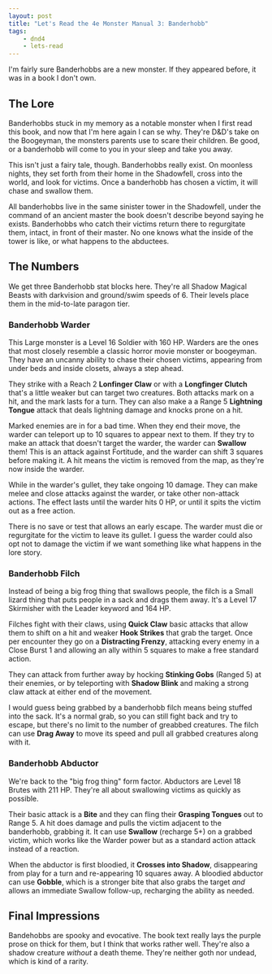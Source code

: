 ```yaml
---
layout: post
title: "Let's Read the 4e Monster Manual 3: Banderhobb"
tags:
    - dnd4
    - lets-read
---
```


I'm fairly sure Banderhobbs are a new monster. If they appeared before, it was
in a book I don't own.

## The Lore

Banderhobbs stuck in my memory as a notable monster when I first read this book,
and now that I'm here again I can se why. They're D&D's take on the Boogeyman,
the monsters parents use to scare their children. Be good, or a banderhobb will
come to you in your sleep and take you away.

This isn't just a fairy tale, though. Banderhobbs really exist. On moonless
nights, they set forth from their home in the Shadowfell, cross into the world,
and look for victims. Once a banderhobb has chosen a victim, it will chase and
swallow them.

All banderhobbs live in the same sinister tower in the Shadowfell, under the
command of an ancient master the book doesn't describe beyond saying he
exists. Banderhobbs who catch their victims return there to regurgitate them,
intact, in front of their master. No one knows what the inside of the tower is
like, or what happens to the abductees.

## The Numbers

We get three Banderhobb stat blocks here. They're all Shadow Magical Beasts with
darkvision and ground/swim speeds of 6. Their levels place them in the
mid-to-late paragon tier.

### Banderhobb Warder

This Large monster is a Level 16 Soldier with 160 HP. Warders are the ones that
most closely resemble a classic horror movie monster or boogeyman. They have an
uncanny ability to chase their chosen victims, appearing from under beds and
inside closets, always a step ahead.

They strike with a Reach 2 **Lonfinger Claw** or with a **Longfinger Clutch**
that's a little weaker but can target two creatures. Both attacks mark on a hit,
and the mark lasts for a turn. They can also make a a Range 5 **Lightning
Tongue** attack that deals lightning damage and knocks prone on a hit.

Marked enemies are in for a bad time. When they end their move, the warder can
teleport up to 10 squares to appear next to them. If they try to make an attack
that doesn't target the warder, the warder can **Swallow** them! This is an
attack against Fortitude, and the warder can shift 3 squares before making it. A
hit means the victim is removed from the map, as they're now inside the warder.

While in the warder's gullet, they take ongoing 10 damage. They can make melee
and close attacks against the warder, or take other non-attack actions. The
effect lasts until the warder hits 0 HP, or until it spits the victim out as a
free action.

There is no save or test that allows an early escape. The warder must die or
regurgitate for the victim to leave its gullet. I guess the warder could also
opt not to damage the victim if we want something like what happens in the lore
story.

### Banderhobb Filch

Instead of being a big frog thing that swallows people, the filch is a Small
lizard thing that puts people in a sack and drags them away. It's a Level 17
Skirmisher with the Leader keyword and 164 HP.

Filches fight with their claws, using **Quick Claw** basic attacks that allow
them to shift on a hit and weaker **Hook Strikes** that grab the target. Once
per encounter they go on a **Distracting Frenzy**, attacking every enemy in a
Close Burst 1 and allowing an ally within 5 squares to make a free standard
action.

They can attack from further away by hocking **Stinking Gobs** (Ranged 5) at
their enemies, or by teleporting with **Shadow Blink** and making a strong claw
attack at either end of the movement.

I would guess being grabbed by a banderhobb filch means being stuffed into the
sack. It's a normal grab, so you can still fight back and try to escape, but
there's no limit to the number of greabbed creatures. The filch can use **Drag
Away** to move its speed and pull all grabbed creatures along with it.

### Banderhobb Abductor

We're back to the "big frog thing" form factor. Abductors are Level 18 Brutes
with 211 HP. They're all about swallowing victims as quickly as possible.

Their basic attack is a **Bite** and they can fling their **Grasping Tongues**
out to Range 5. A hit does damage and pulls the victim adjacent to the
banderhobb, grabbing it. It can use **Swallow** (recharge 5+) on a grabbed
victim, which works like the Warder power but as a standard action attack
instead of a reaction.

When the abductor is first bloodied, it **Crosses into Shadow**, disappearing
from play for a turn and re-appearing 10 squares away. A bloodied abductor can
use **Gobble**, which is a stronger bite that also grabs the target _and_ allows
an immediate Swallow follow-up, recharging the ability as needed.

## Final Impressions

Bandehobbs are spooky and evocative. The book text really lays the purple prose
on thick for them, but I think that works rather well. They're also a shadow
creature _without_ a death theme. They're neither goth nor undead, which is kind
of a rarity.
